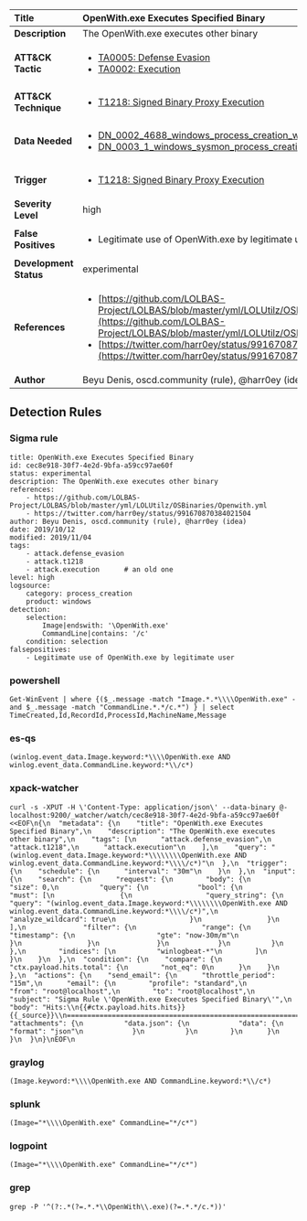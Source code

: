 | Title                    | OpenWith.exe Executes Specified Binary       |
|:-------------------------|:------------------|
| **Description**          | The OpenWith.exe executes other binary |
| **ATT&amp;CK Tactic**    |  <ul><li>[TA0005: Defense Evasion](https://attack.mitre.org/tactics/TA0005)</li><li>[TA0002: Execution](https://attack.mitre.org/tactics/TA0002)</li></ul>  |
| **ATT&amp;CK Technique** | <ul><li>[T1218: Signed Binary Proxy Execution](https://attack.mitre.org/techniques/T1218)</li></ul>  |
| **Data Needed**          | <ul><li>[DN_0002_4688_windows_process_creation_with_commandline](../Data_Needed/DN_0002_4688_windows_process_creation_with_commandline.md)</li><li>[DN_0003_1_windows_sysmon_process_creation](../Data_Needed/DN_0003_1_windows_sysmon_process_creation.md)</li></ul>  |
| **Trigger**              | <ul><li>[T1218: Signed Binary Proxy Execution](../Triggers/T1218.md)</li></ul>  |
| **Severity Level**       | high |
| **False Positives**      | <ul><li>Legitimate use of OpenWith.exe by legitimate user</li></ul>  |
| **Development Status**   | experimental |
| **References**           | <ul><li>[https://github.com/LOLBAS-Project/LOLBAS/blob/master/yml/LOLUtilz/OSBinaries/Openwith.yml](https://github.com/LOLBAS-Project/LOLBAS/blob/master/yml/LOLUtilz/OSBinaries/Openwith.yml)</li><li>[https://twitter.com/harr0ey/status/991670870384021504](https://twitter.com/harr0ey/status/991670870384021504)</li></ul>  |
| **Author**               | Beyu Denis, oscd.community (rule), @harr0ey (idea) |


## Detection Rules

### Sigma rule

```
title: OpenWith.exe Executes Specified Binary
id: cec8e918-30f7-4e2d-9bfa-a59cc97ae60f
status: experimental
description: The OpenWith.exe executes other binary
references:
    - https://github.com/LOLBAS-Project/LOLBAS/blob/master/yml/LOLUtilz/OSBinaries/Openwith.yml
    - https://twitter.com/harr0ey/status/991670870384021504
author: Beyu Denis, oscd.community (rule), @harr0ey (idea)
date: 2019/10/12
modified: 2019/11/04
tags:
    - attack.defense_evasion
    - attack.t1218
    - attack.execution      # an old one
level: high
logsource:
    category: process_creation
    product: windows
detection:
    selection:
        Image|endswith: '\OpenWith.exe'
        CommandLine|contains: '/c'
    condition: selection
falsepositives:
    - Legitimate use of OpenWith.exe by legitimate user

```





### powershell
    
```
Get-WinEvent | where {($_.message -match "Image.*.*\\\\OpenWith.exe" -and $_.message -match "CommandLine.*.*/c.*") } | select TimeCreated,Id,RecordId,ProcessId,MachineName,Message
```


### es-qs
    
```
(winlog.event_data.Image.keyword:*\\\\OpenWith.exe AND winlog.event_data.CommandLine.keyword:*\\/c*)
```


### xpack-watcher
    
```
curl -s -XPUT -H \'Content-Type: application/json\' --data-binary @- localhost:9200/_watcher/watch/cec8e918-30f7-4e2d-9bfa-a59cc97ae60f <<EOF\n{\n  "metadata": {\n    "title": "OpenWith.exe Executes Specified Binary",\n    "description": "The OpenWith.exe executes other binary",\n    "tags": [\n      "attack.defense_evasion",\n      "attack.t1218",\n      "attack.execution"\n    ],\n    "query": "(winlog.event_data.Image.keyword:*\\\\\\\\OpenWith.exe AND winlog.event_data.CommandLine.keyword:*\\\\/c*)"\n  },\n  "trigger": {\n    "schedule": {\n      "interval": "30m"\n    }\n  },\n  "input": {\n    "search": {\n      "request": {\n        "body": {\n          "size": 0,\n          "query": {\n            "bool": {\n              "must": [\n                {\n                  "query_string": {\n                    "query": "(winlog.event_data.Image.keyword:*\\\\\\\\OpenWith.exe AND winlog.event_data.CommandLine.keyword:*\\\\/c*)",\n                    "analyze_wildcard": true\n                  }\n                }\n              ],\n              "filter": {\n                "range": {\n                  "timestamp": {\n                    "gte": "now-30m/m"\n                  }\n                }\n              }\n            }\n          }\n        },\n        "indices": [\n          "winlogbeat-*"\n        ]\n      }\n    }\n  },\n  "condition": {\n    "compare": {\n      "ctx.payload.hits.total": {\n        "not_eq": 0\n      }\n    }\n  },\n  "actions": {\n    "send_email": {\n      "throttle_period": "15m",\n      "email": {\n        "profile": "standard",\n        "from": "root@localhost",\n        "to": "root@localhost",\n        "subject": "Sigma Rule \'OpenWith.exe Executes Specified Binary\'",\n        "body": "Hits:\\n{{#ctx.payload.hits.hits}}{{_source}}\\n================================================================================\\n{{/ctx.payload.hits.hits}}",\n        "attachments": {\n          "data.json": {\n            "data": {\n              "format": "json"\n            }\n          }\n        }\n      }\n    }\n  }\n}\nEOF\n
```


### graylog
    
```
(Image.keyword:*\\\\OpenWith.exe AND CommandLine.keyword:*\\/c*)
```


### splunk
    
```
(Image="*\\\\OpenWith.exe" CommandLine="*/c*")
```


### logpoint
    
```
(Image="*\\\\OpenWith.exe" CommandLine="*/c*")
```


### grep
    
```
grep -P '^(?:.*(?=.*.*\\OpenWith\\.exe)(?=.*.*/c.*))'
```



